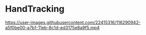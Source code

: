 # HandTracking
https://user-images.githubusercontent.com/22415316/116290942-a5f0be00-a7b1-11eb-8c1d-ed3175e8a9f5.mp4

